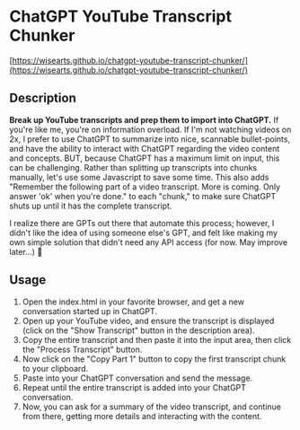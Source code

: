 # ChatGPT YouTube Transcript Chunker

[https://wisearts.github.io/chatgpt-youtube-transcript-chunker/](https://wisearts.github.io/chatgpt-youtube-transcript-chunker/)

## Description
**Break up YouTube transcripts and prep them to import into ChatGPT.**
If you're like me, you're on information overload. If I'm not watching videos on 2x, I prefer to use ChatGPT to summarize into nice, scannable bullet-points, and have the ability to interact with ChatGPT regarding the video content and concepts. BUT, because ChatGPT has a maximum limit on input, this can be challenging. Rather than splitting up transcripts into chunks manually, let's use some Javascript to save some time. This also adds "Remember the following part of a video transcript. More is coming. Only answer 'ok' when you're done." to each "chunk," to make sure ChatGPT shuts up until it has the complete transcript.

I realize there are GPTs out there that automate this process; however, I didn't like the idea of using someone else's GPT, and felt like making my own simple solution that didn't need any API access (for now. May improve later...) 👋

## Usage
1. Open the index.html in your favorite browser, and get a new conversation started up in ChatGPT.
2. Open up your YouTube video, and ensure the transcript is displayed (click on the "Show Transcript" button in the description area).
3. Copy the entire transcript and then paste it into the input area, then click the "Process Transcript" button.
4. Now click on the "Copy Part 1" button to copy the first transcript chunk to your clipboard.
5. Paste into your ChatGPT conversation and send the message.
6. Repeat until the entire transcript is added into your ChatGPT conversation.
7. Now, you can ask for a summary of the video transcript, and continue from there, getting more details and interacting with the content.
